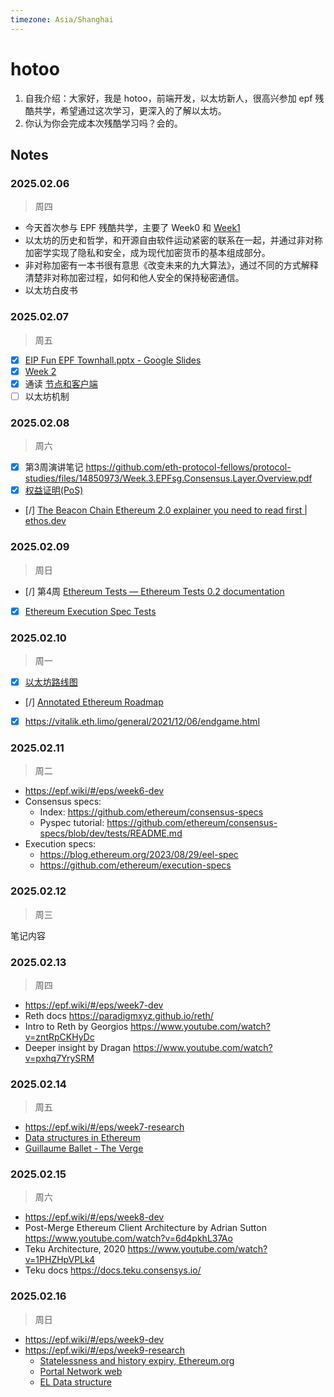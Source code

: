 ```yaml
---
timezone: Asia/Shanghai
---
```


# hotoo

1. 自我介绍：大家好，我是 hotoo，前端开发，以太坊新人，很高兴参加 epf 残酷共学，希望通过这次学习，更深入的了解以太坊。
2. 你认为你会完成本次残酷学习吗？会的。

## Notes

<!-- Content_START -->

### 2025.02.06
> 周四

- 今天首次参与 EPF 残酷共学，主要了 Week0 和 [Week1](https://epf.wiki/#/eps/week1)
- 以太坊的历史和哲学，和开源自由软件运动紧密的联系在一起，并通过非对称加密学实现了隐私和安全，成为现代加密货币的基本组成部分。
- 非对称加密有一本书很有意思《改变未来的九大算法》，通过不同的方式解释清楚非对称加密过程，如何和他人安全的保持秘密通信。
- 以太坊白皮书

### 2025.02.07
> 周五

- [x] [EIP Fun EPF Townhall.pptx - Google Slides](https://docs.google.com/presentation/d/1rcIqRHpI4V6sz9pQTWJ96Y4BDG1Es9D5/edit#slide=id.g2e1eea372ed_0_4)
- [x] [Week 2](https://epf.wiki/#/eps/week2)
- [x] 通读 [节点和客户端](https://ethereum.org/zh/developers/docs/nodes-and-clients/)
- [ ] 以太坊机制

### 2025.02.08
> 周六

- [x] 第3周演讲笔记 https://github.com/eth-protocol-fellows/protocol-studies/files/14850973/Week.3.EPFsg.Consensus.Layer.Overview.pdf
- [x] [权益证明(PoS)](https://ethereum.org/zh/developers/docs/consensus-mechanisms/pos/)
- [/] [The Beacon Chain Ethereum 2.0 explainer you need to read first | ethos.dev](https://ethos.dev/beacon-chain)

### 2025.02.09
> 周日

- [/] 第4周 [Ethereum Tests — Ethereum Tests 0.2 documentation](https://ethereum-tests.readthedocs.io/en/latest/)
- [x] [Ethereum Execution Spec Tests](https://ethereum.github.io/execution-spec-tests/main/)

### 2025.02.10
> 周一

- [x] [以太坊路线图](https://ethereum.org/zh/roadmap/)
- [/] [Annotated Ethereum Roadmap](https://domothy.com/roadmap/)
- [x]  https://vitalik.eth.limo/general/2021/12/06/endgame.html

### 2025.02.11
> 周二

- https://epf.wiki/#/eps/week6-dev
- Consensus specs:
  - Index: https://github.com/ethereum/consensus-specs
  - Pyspec tutorial: https://github.com/ethereum/consensus-specs/blob/dev/tests/README.md
- Execution specs:
  - https://blog.ethereum.org/2023/08/29/eel-spec
  - https://github.com/ethereum/execution-specs

### 2025.02.12
> 周三

笔记内容

### 2025.02.13
> 周四

- https://epf.wiki/#/eps/week7-dev
- Reth docs https://paradigmxyz.github.io/reth/
- Intro to Reth by Georgios https://www.youtube.com/watch?v=zntRpCKHyDc
- Deeper insight by Dragan https://www.youtube.com/watch?v=pxhq7YrySRM

### 2025.02.14
> 周五

- https://epf.wiki/#/eps/week7-research
- [Data structures in Ethereum](https://epf.wiki/#/wiki/EL/data-structures)
- [Guillaume Ballet - The Verge](https://www.youtube.com/watch?v=F1Ne19Vew6w)

### 2025.02.15
> 周六

- https://epf.wiki/#/eps/week8-dev
- Post-Merge Ethereum Client Architecture by Adrian Sutton https://www.youtube.com/watch?v=6d4pkhL37Ao
- Teku Architecture, 2020 https://www.youtube.com/watch?v=1PHZHpVPLk4
- Teku docs https://docs.teku.consensys.io/

### 2025.02.16
> 周日

- https://epf.wiki/#/eps/week9-dev
- https://epf.wiki/#/eps/week9-research
  - [Statelessness and history expiry, Ethereum.org](https://ethereum.org/en/roadmap/statelessness/)
  - [Portal Network web](https://www.ethportal.net/)
  - [EL Data structure](https://epf.wiki/#/wiki/EL/data-structures)


<!-- Content_END -->
